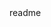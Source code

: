 <snippet>
  <content><![CDATA[
# ${1:Project Name}
TODO: Write a project description
## Installation
TODO: Describe the installation process
## Usage
TODO: Write usage instructions
]]></content>
  <tabTrigger>readme</tabTrigger>
</snippet>
